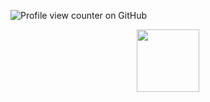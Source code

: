 ![Profile view counter on GitHub](https://komarev.com/ghpvc/?username=Brasilius)
<div id="header" align="center">
  <img src="https://giphy.com/gifs/WNimlZt5dpzYXMtNth" width="100"/>
</div>
